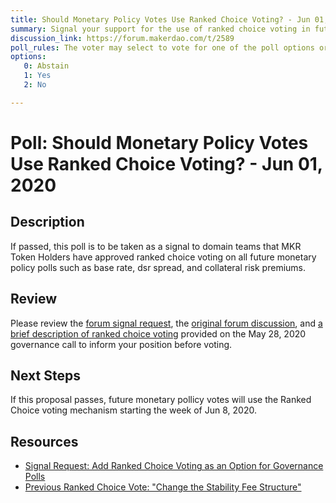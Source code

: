 ```yaml
---
title: Should Monetary Policy Votes Use Ranked Choice Voting? - Jun 01, 2020
summary: Signal your support for the use of ranked choice voting in future monetary policy votes.
discussion_link: https://forum.makerdao.com/t/2589
poll_rules: The voter may select to vote for one of the poll options or they may elect to abstain from the poll entirely
options:
   0: Abstain
   1: Yes
   2: No

---
```

# Poll: Should Monetary Policy Votes Use Ranked Choice Voting? - Jun 01, 2020

## Description

If passed, this poll is to be taken as a signal to domain teams that MKR Token Holders have approved ranked choice voting on all future monetary policy polls such as base rate, dsr spread, and collateral risk premiums. 

## Review

Please review the [forum signal request](https://forum.makerdao.com/t/2589), the [original forum discussion](https://forum.makerdao.com/t/912), and [a brief description of ranked choice voting](http://www.youtube.com/watch?v=e9GDaRhGZC8&t=10m14s) provided on the May 28, 2020 governance call to inform your position before voting.

## Next Steps

If this proposal passes, future monetary pollicy votes will use the Ranked Choice voting mechanism starting the week of Jun 8, 2020.

## Resources

- [Signal Request: Add Ranked Choice Voting as an Option for Governance Polls](https://forum.makerdao.com/t/signal-request-add-ranked-choice-voting-as-an-option-for-governance-polls/1274?u=andy_mccall)
- [Previous Ranked Choice Vote: "Change the Stability Fee Structure"](https://vote.makerdao.com/polling-proposal/qmnun5btup2jmo5pnggsy2wviguzrpsqweb3aijn5muth3)